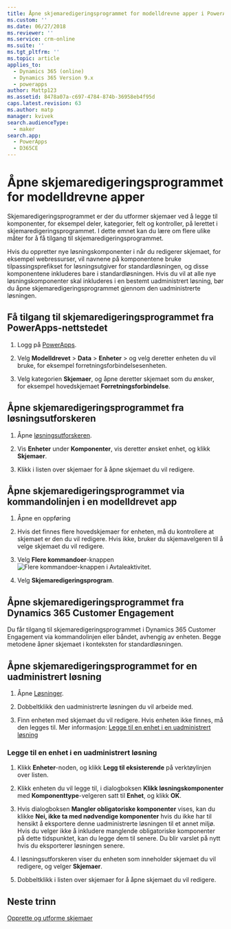 ```yaml
---
title: Åpne skjemaredigeringsprogrammet for modelldrevne apper i PowerApps | MicrosoftDocs
ms.custom: ''
ms.date: 06/27/2018
ms.reviewer: ''
ms.service: crm-online
ms.suite: ''
ms.tgt_pltfrm: ''
ms.topic: article
applies_to:
  - Dynamics 365 (online)
  - Dynamics 365 Version 9.x
  - powerapps
author: Mattp123
ms.assetid: 8478a07a-c697-4784-874b-36958eb4f95d
caps.latest.revision: 63
ms.author: matp
manager: kvivek
search.audienceType:
  - maker
search.app:
  - PowerApps
  - D365CE
---
```


# <a name="open-the-model-driven-app-form-editor"></a>Åpne skjemaredigeringsprogrammet for modelldrevne apper 
Skjemaredigeringsprogrammet er der du utformer skjemaer ved å legge til komponenter, for eksempel deler, kategorier, felt og kontroller, på lerettet i skjemaredigeringsprogrammet. I dette emnet kan du lære om flere ulike måter for å få tilgang til skjemaredigeringsprogrammet.
 
Hvis du oppretter nye løsningskomponenter i når du redigerer skjemaet, for eksempel webressurser, vil navnene på komponentene bruke tilpassingsprefikset for løsningsutgiver for standardløsningen, og disse komponentene inkluderes bare i standardløsningen. Hvis du vil at alle nye løsningskomponenter skal inkluderes i en bestemt uadministrert løsning, bør du åpne skjemaredigeringsprogrammet gjennom den uadministrerte løsningen.  

## <a name="access-the-form-editor-from-the-powerapps-site"></a>Få tilgang til skjemaredigeringsprogrammet fra PowerApps-nettstedet

1. Logg på [PowerApps](https://web.powerapps.com/). 

2. Velg **Modelldrevet** > **Data** > **Enheter** > og velg deretter enheten du vil bruke, for eksempel forretningsforbindelsesenheten. 

3. Velg kategorien **Skjemaer**, og åpne deretter skjemaet som du ønsker, for eksempel hovedskjemaet **Forretningsforbindelse**.

## <a name="access-the-form-editor-from-solution-explorer"></a>Åpne skjemaredigeringsprogrammet fra løsningsutforskeren
  
1.  Åpne [løsningsutforskeren](advanced-navigation.md#solution-explorer).
  
2.  Vis **Enheter** under **Komponenter**, vis deretter ønsket enhet, og klikk **Skjemaer**.  
  
3.  Klikk i listen over skjemaer for å åpne skjemaet du vil redigere.  
  

## <a name="access-the-form-editor-through-the-command-bar-within-a-model-driven-app"></a>Åpne skjemaredigeringsprogrammet via kommandolinjen i en modelldrevet app 
  
1.  Åpne en oppføring  
  
2.  Hvis det finnes flere hovedskjemaer for enheten, må du kontrollere at skjemaet er den du vil redigere. Hvis ikke, bruker du skjemavelgeren til å velge skjemaet du vil redigere.  
  
3.  Velg **Flere kommandoer**-knappen ![Flere kommandoer-knappen i Avtaleaktivitet](media/more-commands.gif "Flere kommandoer-knappen i Avtaleaktivitet").  
  
4.  Velg **Skjemaredigeringsprogram**.  

## <a name="access-the-form-editor-from-within-dynamics-365-customer-engagement"></a>Åpne skjemaredigeringsprogrammet fra Dynamics 365 Customer Engagement
  
 Du får tilgang til skjemaredigeringsprogrammet i Dynamics 365 Customer Engagement via kommandolinjen eller båndet, avhengig av enheten. Begge metodene åpner skjemaet i konteksten for standardløsningen. 

## <a name="access-the-form-editor-for-an-unmanaged-solution"></a>Åpne skjemaredigeringsprogrammet for en uadministrert løsning  
  
1.  Åpne [Løsninger](advanced-navigation.md#solutions).  
  
2.  Dobbeltklikk den uadministrerte løsningen du vil arbeide med.  
  
3.  Finn enheten med skjemaet du vil redigere. Hvis enheten ikke finnes, må den legges til. Mer informasjon: [Legge til en enhet i en uadministrert løsning](#add-an-entity-to-an-unmanaged-solution) 
  
### <a name="add-an-entity-to-an-unmanaged-solution"></a>Legge til en enhet i en uadministrert løsning  
  
1.  Klikk **Enheter**-noden, og klikk **Legg til eksisterende** på verktøylinjen over listen.  
  
2.  Klikk enheten du vil legge til, i dialogboksen **Klikk løsningskomponenter** med **Komponenttype**-velgeren satt til **Enhet**, og klikk **OK**.  
  
3.  Hvis dialogboksen **Mangler obligatoriske komponenter** vises, kan du klikke **Nei, ikke ta med nødvendige komponenter** hvis du ikke har til hensikt å eksportere denne uadministrerte løsningen til et annet miljø. Hvis du velger ikke å inkludere manglende obligatoriske komponenter på dette tidspunktet, kan du legge dem til senere. Du blir varslet på nytt hvis du eksporterer løsningen senere.  
  
5.  I løsningsutforskeren viser du enheten som inneholder skjemaet du vil redigere, og velger **Skjemaer**.  
  
6.  Dobbeltklikk i listen over skjemaer for å åpne skjemaet du vil redigere.  

## <a name="next-steps"></a>Neste trinn

[Opprette og utforme skjemaer](create-design-forms.md)
